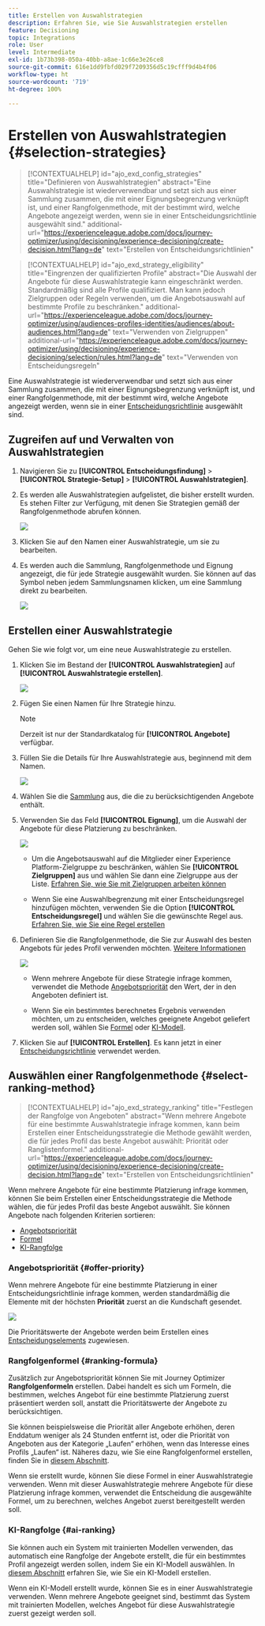 ```yaml
---
title: Erstellen von Auswahlstrategien
description: Erfahren Sie, wie Sie Auswahlstrategien erstellen
feature: Decisioning
topic: Integrations
role: User
level: Intermediate
exl-id: 1b73b398-050a-40bb-a8ae-1c66e3e26ce8
source-git-commit: 616e1dd9fbfd029f7209356d5c19cfff9d4b4f06
workflow-type: ht
source-wordcount: '719'
ht-degree: 100%

---
```


# Erstellen von Auswahlstrategien {#selection-strategies}

>[!CONTEXTUALHELP]
>id="ajo_exd_config_strategies"
>title="Definieren von Auswahlstrategien"
>abstract="Eine Auswahlstrategie ist wiederverwendbar und setzt sich aus einer Sammlung zusammen, die mit einer Eignungsbegrenzung verknüpft ist, und einer Rangfolgenmethode, mit der bestimmt wird, welche Angebote angezeigt werden, wenn sie in einer Entscheidungsrichtlinie ausgewählt sind."
>additional-url="https://experienceleague.adobe.com/docs/journey-optimizer/using/decisioning/experience-decisioning/create-decision.html?lang=de" text="Erstellen von Entscheidungsrichtlinien"

>[!CONTEXTUALHELP]
>id="ajo_exd_strategy_eligibility"
>title="Eingrenzen der qualifizierten Profile"
>abstract="Die Auswahl der Angebote für diese Auswahlstrategie kann eingeschränkt werden. Standardmäßig sind alle Profile qualifiziert. Man kann jedoch Zielgruppen oder Regeln verwenden, um die Angebotsauswahl auf bestimmte Profile zu beschränken."
>additional-url="https://experienceleague.adobe.com/docs/journey-optimizer/using/audiences-profiles-identities/audiences/about-audiences.html?lang=de" text="Verwenden von Zielgruppen"
>additional-url="https://experienceleague.adobe.com/docs/journey-optimizer/using/decisioning/experience-decisioning/selection/rules.html?lang=de" text="Verwenden von Entscheidungsregeln"

Eine Auswahlstrategie ist wiederverwendbar und setzt sich aus einer Sammlung zusammen, die mit einer Eignungsbegrenzung verknüpft ist, und einer Rangfolgenmethode, mit der bestimmt wird, welche Angebote angezeigt werden, wenn sie in einer [Entscheidungsrichtlinie](create-decision.md) ausgewählt sind.

## Zugreifen auf und Verwalten von Auswahlstrategien

1. Navigieren Sie zu **[!UICONTROL Entscheidungsfindung]** > **[!UICONTROL Strategie-Setup]** > **[!UICONTROL Auswahlstrategien]**.

1. Es werden alle Auswahlstrategien aufgelistet, die bisher erstellt wurden. Es stehen Filter zur Verfügung, mit denen Sie Strategien gemäß der Rangfolgenmethode abrufen können.

   ![](assets/strategy-list-filters.png)

1. Klicken Sie auf den Namen einer Auswahlstrategie, um sie zu bearbeiten.

1. Es werden auch die Sammlung, Rangfolgenmethode und Eignung angezeigt, die für jede Strategie ausgewählt wurden. Sie können auf das Symbol neben jedem Sammlungsnamen klicken, um eine Sammlung direkt zu bearbeiten.

   ![](assets/strategy-list-edit-collection.png)

## Erstellen einer Auswahlstrategie

Gehen Sie wie folgt vor, um eine neue Auswahlstrategie zu erstellen.

1. Klicken Sie im Bestand der **[!UICONTROL Auswahlstrategien]** auf **[!UICONTROL Auswahlstrategie erstellen]**.

   ![](assets/strategy-create-button.png)

1. Fügen Sie einen Namen für Ihre Strategie hinzu.

   >[!NOTE]
   >
   >Derzeit ist nur der Standardkatalog für **[!UICONTROL Angebote]** verfügbar.

1. Füllen Sie die Details für Ihre Auswahlstrategie aus, beginnend mit dem Namen.

   ![](assets/strategy-create-screen.png)

1. Wählen Sie die [Sammlung](collections.md) aus, die die zu berücksichtigenden Angebote enthält.

1. Verwenden Sie das Feld **[!UICONTROL Eignung]**, um die Auswahl der Angebote für diese Platzierung zu beschränken.

   ![](assets/strategy-create-eligibility.png)

   * Um die Angebotsauswahl auf die Mitglieder einer Experience Platform-Zielgruppe zu beschränken, wählen Sie **[!UICONTROL Zielgruppen]** aus und wählen Sie dann eine Zielgruppe aus der Liste. [Erfahren Sie, wie Sie mit Zielgruppen arbeiten können](../audience/about-audiences.md)

   * Wenn Sie eine Auswahlbegrenzung mit einer Entscheidungsregel hinzufügen möchten, verwenden Sie die Option **[!UICONTROL Entscheidungsregel]** und wählen Sie die gewünschte Regel aus. [Erfahren Sie, wie Sie eine Regel erstellen](rules.md)

1. Definieren Sie die Rangfolgenmethode, die Sie zur Auswahl des besten Angebots für jedes Profil verwenden möchten. [Weitere Informationen](#select-ranking-method)

   ![](assets/strategy-create-ranking.png)

   * Wenn mehrere Angebote für diese Strategie infrage kommen, verwendet die Methode [Angebotspriorität](#offer-priority) den Wert, der in den Angeboten definiert ist.

   * Wenn Sie ein bestimmtes berechnetes Ergebnis verwenden möchten, um zu entscheiden, welches geeignete Angebot geliefert werden soll, wählen Sie [Formel](#ranking-formula) oder [KI-Modell](#ai-ranking).

1. Klicken Sie auf **[!UICONTROL Erstellen]**. Es kann jetzt in einer [Entscheidungsrichtlinie](create-decision.md) verwendet werden.

## Auswählen einer Rangfolgenmethode {#select-ranking-method}

>[!CONTEXTUALHELP]
>id="ajo_exd_strategy_ranking"
>title="Festlegen der Rangfolge von Angeboten"
>abstract="Wenn mehrere Angebote für eine bestimmte Auswahlstrategie infrage kommen, kann beim Erstellen einer Entscheidungsstrategie die Methode gewählt werden, die für jedes Profil das beste Angebot auswählt: Priorität oder Ranglistenformel."
>additional-url="https://experienceleague.adobe.com/docs/journey-optimizer/using/decisioning/experience-decisioning/create-decision.html?lang=de" text="Erstellen von Entscheidungsrichtlinien"

Wenn mehrere Angebote für eine bestimmte Platzierung infrage kommen, können Sie beim Erstellen einer Entscheidungsstrategie die Methode wählen, die für jedes Profil das beste Angebot auswählt. Sie können Angebote nach folgenden Kriterien sortieren:

* [Angebotspriorität](#offer-priority)
* [Formel](#ranking-formula)
* [KI-Rangfolge](#ai-ranking)

### Angebotspriorität {#offer-priority}

Wenn mehrere Angebote für eine bestimmte Platzierung in einer Entscheidungsrichtlinie infrage kommen, werden standardmäßig die Elemente mit der höchsten **Priorität** zuerst an die Kundschaft gesendet.

![](assets/item-priority.png)

Die Prioritätswerte der Angebote werden beim Erstellen eines [Entscheidungselements](items.md) zugewiesen.

### Rangfolgenformel {#ranking-formula}

Zusätzlich zur Angebotspriorität können Sie mit Journey Optimizer **Rangfolgenformeln** erstellen. Dabei handelt es sich um Formeln, die bestimmen, welches Angebot für eine bestimmte Platzierung zuerst präsentiert werden soll, anstatt die Prioritätswerte der Angebote zu berücksichtigen.

Sie können beispielsweise die Priorität aller Angebote erhöhen, deren Enddatum weniger als 24 Stunden entfernt ist, oder die Priorität von Angeboten aus der Kategorie „Laufen“ erhöhen, wenn das Interesse eines Profils „Laufen“ ist. Näheres dazu, wie Sie eine Rangfolgenformel erstellen, finden Sie in [diesem Abschnitt](ranking.md).

Wenn sie erstellt wurde, können Sie diese Formel in einer Auswahlstrategie verwenden. Wenn mit dieser Auswahlstrategie mehrere Angebote für diese Platzierung infrage kommen, verwendet die Entscheidung die ausgewählte Formel, um zu berechnen, welches Angebot zuerst bereitgestellt werden soll.

### KI-Rangfolge {#ai-ranking}

Sie können auch ein System mit trainierten Modellen verwenden, das automatisch eine Rangfolge der Angebote erstellt, die für ein bestimmtes Profil angezeigt werden sollen, indem Sie ein KI-Modell auswählen. In [diesem Abschnitt](ranking.md) erfahren Sie, wie Sie ein KI-Modell erstellen.

Wenn ein KI-Modell erstellt wurde, können Sie es in einer Auswahlstrategie verwenden. Wenn mehrere Angebote geeignet sind, bestimmt das System mit trainierten Modellen, welches Angebot für diese Auswahlstrategie zuerst gezeigt werden soll.
